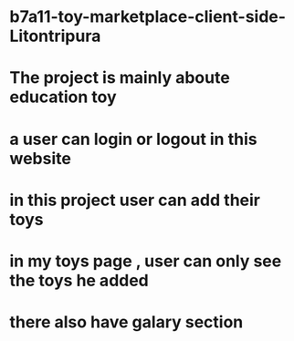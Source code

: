 # b7a11-toy-marketplace-client-side-Litontripura

# The project is mainly aboute education toy

# a user can login or logout in this website

# in this project user can add their toys

# in my toys page , user can only see the toys he added

# there also have galary section
